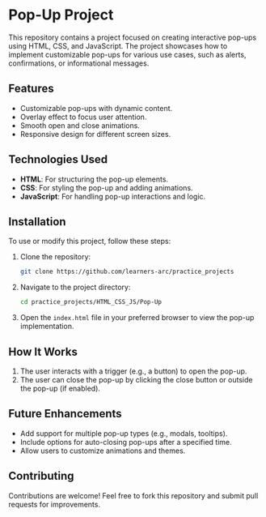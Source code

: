 # Pop-Up Project

This repository contains a project focused on creating interactive pop-ups using HTML, CSS, and JavaScript. The project showcases how to implement customizable pop-ups for various use cases, such as alerts, confirmations, or informational messages.

## Features
- Customizable pop-ups with dynamic content.
- Overlay effect to focus user attention.
- Smooth open and close animations.
- Responsive design for different screen sizes.

## Technologies Used
- **HTML**: For structuring the pop-up elements.
- **CSS**: For styling the pop-up and adding animations.
- **JavaScript**: For handling pop-up interactions and logic.

## Installation
To use or modify this project, follow these steps:

1. Clone the repository:
   ```bash
   git clone https://github.com/learners-arc/practice_projects
   ```
2. Navigate to the project directory:
   ```bash
   cd practice_projects/HTML_CSS_JS/Pop-Up
   ```
3. Open the `index.html` file in your preferred browser to view the pop-up implementation.

## How It Works
1. The user interacts with a trigger (e.g., a button) to open the pop-up.
2. The user can close the pop-up by clicking the close button or outside the pop-up (if enabled).


## Future Enhancements
- Add support for multiple pop-up types (e.g., modals, tooltips).
- Include options for auto-closing pop-ups after a specified time.
- Allow users to customize animations and themes.



## Contributing
Contributions are welcome! Feel free to fork this repository and submit pull requests for improvements.


